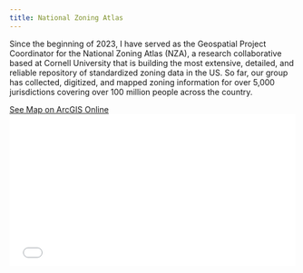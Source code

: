 ```yaml
---
title: National Zoning Atlas
---
```


Since the beginning of 2023, I have served as the Geospatial Project Coordinator for the National Zoning Atlas (NZA), a research collaborative based at Cornell University that is building the most extensive, detailed, and reliable repository of standardized zoning data in the US. So far, our group has collected, digitized, and mapped zoning information for over 5,000 jurisdictions covering over 100 million people across the country.


<link rel="stylesheet" href="https://cdnjs.cloudflare.com/ajax/libs/font-awesome/4.7.0/css/font-awesome.min.css">
<a href="https://www.zoningatlas.org/atlas/?lat=39.72323&lng=-105.13175&zoom=9.962" target="_blank">See Map on ArcGIS Online <i class="fa fa-external-link"></i></a>

<style>.embed-container {position: relative; padding-bottom: 53%; height: 0; max-width: 100%;} .embed-container iframe, .embed-container object, .embed-container iframe{position: absolute; top: 0; left: 0; width: 100%; height: 100%;} small{position: absolute; z-index: 40; bottom: 0; margin-bottom: -15px;}</style><div class="embed-container"><iframe width="850" height="450" frameborder="0" scrolling="no" marginheight="0" marginwidth="0" title="Tract-level Housing Unit Changes, 1940-2019" src="//zoningatlas.org/atlas/?lat=39.72323&lng=-105.13175&zoom=9.962"></iframe></div>


